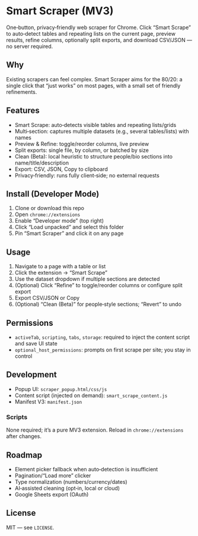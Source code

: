 # Smart Scraper (MV3)

One‑button, privacy‑friendly web scraper for Chrome. Click “Smart Scrape” to auto‑detect tables and repeating lists on the current page, preview results, refine columns, optionally split exports, and download CSV/JSON — no server required.

## Why

Existing scrapers can feel complex. Smart Scraper aims for the 80/20: a single click that “just works” on most pages, with a small set of friendly refinements.

## Features

- Smart Scrape: auto‑detects visible tables and repeating lists/grids
- Multi‑section: captures multiple datasets (e.g., several tables/lists) with names
- Preview & Refine: toggle/reorder columns, live preview
- Split exports: single file, by column, or batched by size
- Clean (Beta): local heuristic to structure people/bio sections into name/title/description
- Export: CSV, JSON, Copy to clipboard
- Privacy‑friendly: runs fully client‑side; no external requests

## Install (Developer Mode)

1. Clone or download this repo
2. Open `chrome://extensions`
3. Enable “Developer mode” (top right)
4. Click “Load unpacked” and select this folder
5. Pin “Smart Scraper” and click it on any page

## Usage

1. Navigate to a page with a table or list
2. Click the extension → “Smart Scrape”
3. Use the dataset dropdown if multiple sections are detected
4. (Optional) Click “Refine” to toggle/reorder columns or configure split export
5. Export CSV/JSON or Copy
6. (Optional) “Clean (Beta)” for people‑style sections; “Revert” to undo

## Permissions

- `activeTab`, `scripting`, `tabs`, `storage`: required to inject the content script and save UI state
- `optional_host_permissions`: prompts on first scrape per site; you stay in control

## Development

- Popup UI: `scraper_popup.html/css/js`
- Content script (injected on demand): `smart_scrape_content.js`
- Manifest V3: `manifest.json`

### Scripts

None required; it’s a pure MV3 extension. Reload in `chrome://extensions` after changes.

## Roadmap

- Element picker fallback when auto‑detection is insufficient
- Pagination/“Load more” clicker
- Type normalization (numbers/currency/dates)
- AI‑assisted cleaning (opt‑in, local or cloud)
- Google Sheets export (OAuth)

## License

MIT — see `LICENSE`.
